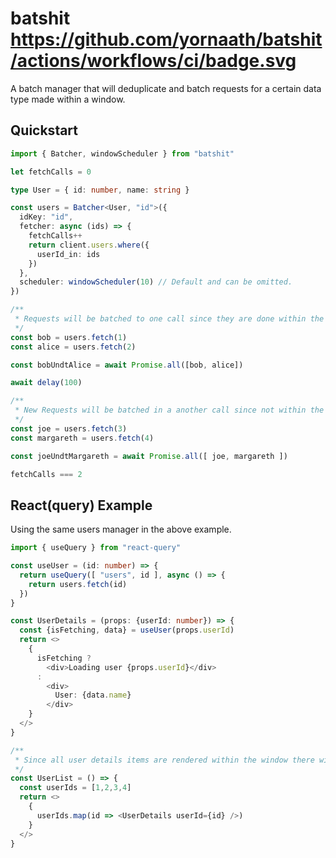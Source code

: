 # batshit https://github.com/yornaath/batshit/actions/workflows/ci/badge.svg

A batch manager that will deduplicate and batch requests for a certain data type made within a window.

## Quickstart

```ts
import { Batcher, windowScheduler } from "batshit"

let fetchCalls = 0

type User = { id: number, name: string }

const users = Batcher<User, "id">({
  idKey: "id",
  fetcher: async (ids) => {
    fetchCalls++
    return client.users.where({
      userId_in: ids
    })
  },
  scheduler: windowScheduler(10) // Default and can be omitted.
})

/**
 * Requests will be batched to one call since they are done within the same time window of 10 ms. 
 */
const bob = users.fetch(1)
const alice = users.fetch(2)

const bobUndtAlice = await Promise.all([bob, alice])

await delay(100)

/**
 * New Requests will be batched in a another call since not within the timeframe.
 */
const joe = users.fetch(3)
const margareth = users.fetch(4)

const joeUndtMargareth = await Promise.all([ joe, margareth ])

fetchCalls === 2

```

## React(query) Example

Using the same users manager in the above example.

```ts
import { useQuery } from "react-query"

const useUser = (id: number) => {
  return useQuery([ "users", id ], async () => {
    return users.fetch(id)
  })
}

const UserDetails = (props: {userId: number}) => {
  const {isFetching, data} = useUser(props.userId)
  return <>
    {
      isFetching ? 
        <div>Loading user {props.userId}</div> 
      : 
        <div>
          User: {data.name}
        </div>
    }
  </>
}

/**
 * Since all user details items are rendered within the window there will only be one request made.
 */
const UserList = () => {
  const userIds = [1,2,3,4]
  return <>
    {
      userIds.map(id => <UserDetails userId={id} />)
    }
  </>
}

```
